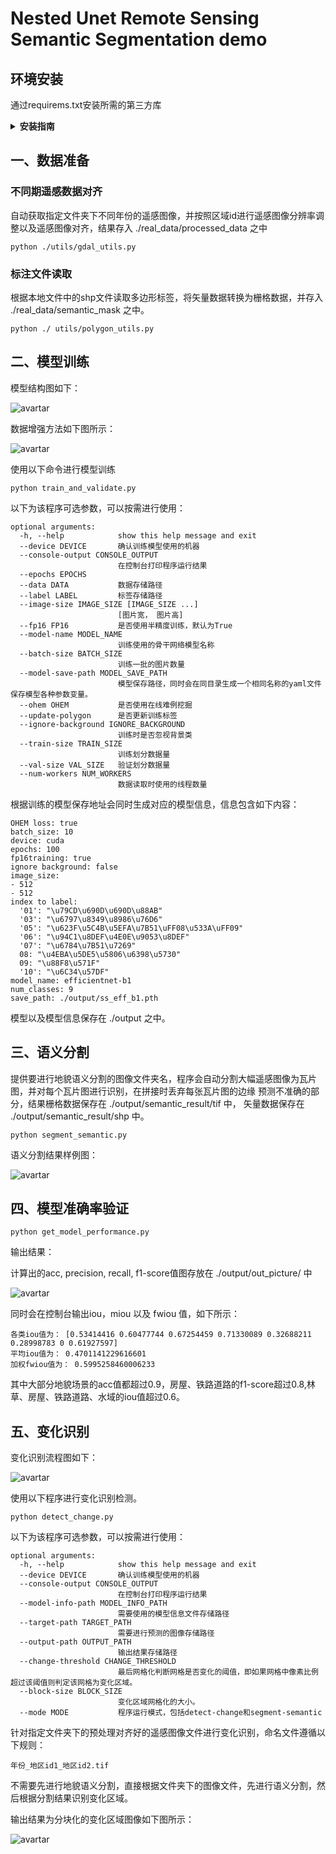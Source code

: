 # Nested Unet Remote Sensing Semantic Segmentation demo

## 环境安装

通过requirems.txt安装所需的第三方库
<details><summary> <b>安装指南</b> </summary>

官网下载最新版anaconda，并安装python3.9版本

``` shell
pip install -r requirements.txt
#如果安装较慢可使用国内镜像源（例：清华源）
pip install -r requirements.txt -i https://pypi.tuna.tsinghua.edu.cn/simple
```

安装pydensecrf工具包

```shell
pip install git+https://github.com/lucasb-eyer/pydensecrf.git
```

安装gpu版本pytorch
```shell
pip3 install torch torchvision torchaudio --extra-index-url https://download.pytorch.org/whl/cu116
```

安装gdal工具包
```shell
conda install gdal
```

</details>


## 一、数据准备

### 不同期遥感数据对齐

自动获取指定文件夹下不同年份的遥感图像，并按照区域id进行遥感图像分辨率调整以及遥感图像对齐，结果存入 ./real_data/processed_data 之中

```shell
python ./utils/gdal_utils.py
```

### 标注文件读取

根据本地文件中的shp文件读取多边形标签，将矢量数据转换为栅格数据，并存入 ./real_data/semantic_mask 之中。

```shell
python ./ utils/polygon_utils.py
```

## 二、模型训练

模型结构图如下：

![avartar](./output/out_picture/model_structure.png)

数据增强方法如下图所示：

![avartar](./output/out_picture/data_augmentation.png)

使用以下命令进行模型训练
``` shell
python train_and_validate.py
```
以下为该程序可选参数，可以按需进行使用：

```
optional arguments:
  -h, --help            show this help message and exit
  --device DEVICE       确认训练模型使用的机器
  --console-output CONSOLE_OUTPUT
                        在控制台打印程序运行结果
  --epochs EPOCHS
  --data DATA           数据存储路径
  --label LABEL         标签存储路径
  --image-size IMAGE_SIZE [IMAGE_SIZE ...]
                        [图片宽， 图片高]
  --fp16 FP16           是否使用半精度训练，默认为True
  --model-name MODEL_NAME
                        训练使用的骨干网络模型名称
  --batch-size BATCH_SIZE
                        训练一批的图片数量
  --model-save-path MODEL_SAVE_PATH
                        模型保存路径，同时会在同目录生成一个相同名称的yaml文件保存模型各种参数变量。
  --ohem OHEM           是否使用在线难例挖掘
  --update-polygon      是否更新训练标签
  --ignore-background IGNORE_BACKGROUND
                        训练时是否忽视背景类
  --train-size TRAIN_SIZE
                        训练划分数据量
  --val-size VAL_SIZE   验证划分数据量
  --num-workers NUM_WORKERS
                        数据读取时使用的线程数量

```


根据训练的模型保存地址会同时生成对应的模型信息，信息包含如下内容：
```
OHEM loss: true
batch_size: 10
device: cuda
epochs: 100
fp16training: true
ignore background: false
image_size:
- 512
- 512
index to label:
  '01': "\u79CD\u690D\u690D\u88AB"
  '03': "\u6797\u8349\u8986\u76D6"
  '05': "\u623F\u5C4B\u5EFA\u7B51\uFF08\u533A\uFF09"
  '06': "\u94C1\u8DEF\u4E0E\u9053\u8DEF"
  '07': "\u6784\u7B51\u7269"
  08: "\u4EBA\u5DE5\u5806\u6398\u5730"
  09: "\u88F8\u571F"
  '10': "\u6C34\u57DF"
model_name: efficientnet-b1
num_classes: 9
save_path: ./output/ss_eff_b1.pth
```
模型以及模型信息保存在 ./output 之中。

## 三、语义分割

提供要进行地貌语义分割的图像文件夹名，程序会自动分割大幅遥感图像为瓦片图，并对每个瓦片图进行识别，在拼接时丢弃每张瓦片图的边缘
预测不准确的部分，结果栅格数据保存在 ./output/semantic_result/tif 中， 矢量数据保存在 ./output/semantic_result/shp 中。

```shell
python segment_semantic.py
```

语义分割结果样例图：

![avartar](./output/out_picture/semantic_result.png)

## 四、模型准确率验证



```shell
python get_model_performance.py
```

输出结果：

计算出的acc, precision, recall, f1-score值图存放在 ./output/out_picture/ 中

![avartar](./output/out_picture/acc.png)

同时会在控制台输出iou，miou 以及 fwiou 值，如下所示：
```
各类iou值为： [0.53414416 0.60477744 0.67254459 0.71330089 0.32688211 0.28998783 0 0.61927597]
平均iou值为： 0.4701141229616601
加权fwiou值为： 0.5995258460006233
```
其中大部分地貌场景的acc值都超过0.9，房屋、铁路道路的f1-score超过0.8,林草、房屋、铁路道路、水域的iou值超过0.6。

## 五、变化识别

变化识别流程图如下：

![avartar](./output/out_picture/change_detect.png)

使用以下程序进行变化识别检测。
```shell
python detect_change.py
```

以下为该程序可选参数，可以按需进行使用：

```
optional arguments:
  -h, --help            show this help message and exit
  --device DEVICE       确认训练模型使用的机器
  --console-output CONSOLE_OUTPUT
                        在控制台打印程序运行结果
  --model-info-path MODEL_INFO_PATH
                        需要使用的模型信息文件存储路径
  --target-path TARGET_PATH
                        需要进行预测的图像存储路径
  --output-path OUTPUT_PATH
                        输出结果存储路径
  --change-threshold CHANGE_THRESHOLD
                        最后网格化判断网格是否变化的阈值，即如果网格中像素比例超过该阈值则判定该网格为变化区域。
  --block-size BLOCK_SIZE
                        变化区域网格化的大小。
  --mode MODE           程序运行模式，包括detect-change和segment-semantic
```

针对指定文件夹下的预处理对齐好的遥感图像文件进行变化识别，命名文件遵循以下规则：
```
年份_地区id1_地区id2.tif
```
不需要先进行地貌语义分割，直接根据文件夹下的图像文件，先进行语义分割，然后根据分割结果识别变化区域。

输出结果为分块化的变化区域图像如下图所示：

![avartar](./output/out_picture/img.png)